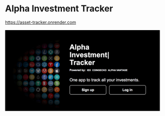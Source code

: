 # Alpha Investment Tracker
https://asset-tracker.onrender.com
<br/>
<br/>
<img src="docs/main.png" width="800px">
